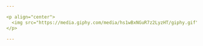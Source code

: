 ```yaml
---

<p align="center">
  <img src="https://media.giphy.com/media/hs1wBxNGuR7z2LyzHT/giphy.gif">
</p>

---
```

